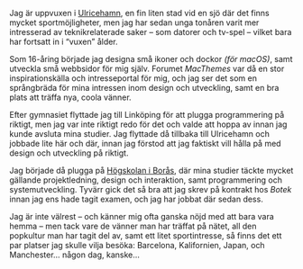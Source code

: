 Jag är uppvuxen i [Ulricehamn](https://ulricehamn.se), en fin liten stad vid en sjö där det finns mycket sportmöjligheter, men jag har sedan unga tonåren varit mer intresserad av teknikrelaterade saker – som datorer och tv-spel – vilket bara har fortsatt in i &ldquo;vuxen&rdquo; ålder.

Som 16-åring började jag designa små ikoner och dockor <i>(för macOS)</i>, samt utveckla små webbsidor för mig själv. Forumet <i>MacThemes</i> var då en stor inspirationskälla och intresseportal för mig, och jag ser det som en språngbräda för mina intressen inom design och utveckling, samt en bra plats att träffa nya, coola vänner.

Efter gymnasiet flyttade jag till Linköping för att plugga programmering på riktigt, men jag var inte riktigt redo för det och valde att hoppa av innan jag kunde avsluta mina studier. Jag flyttade då tillbaka till Ulricehamn och jobbade lite här och där, innan jag förstod att jag faktiskt vill hålla på med design och utveckling på riktigt.

Jag började då plugga på [Högskolan i Borås](https://www.hb.se), där mina studier täckte mycket gällande projektledning, design och interaktion, samt programmering och systemutveckling. Tyvärr gick det så bra att jag skrev på kontrakt hos <i>Botek</i> innan jag ens hade tagit examen, och jag har jobbat där sedan dess.

Jag är inte välrest – och känner mig ofta ganska nöjd med att bara vara hemma – men tack vare de vänner man har träffat på nätet, all den popkultur man har tagit del av, samt ett litet sportintresse, så finns det ett par platser jag skulle vilja besöka: Barcelona, Kalifornien, Japan, och Manchester… någon dag, kanske…
